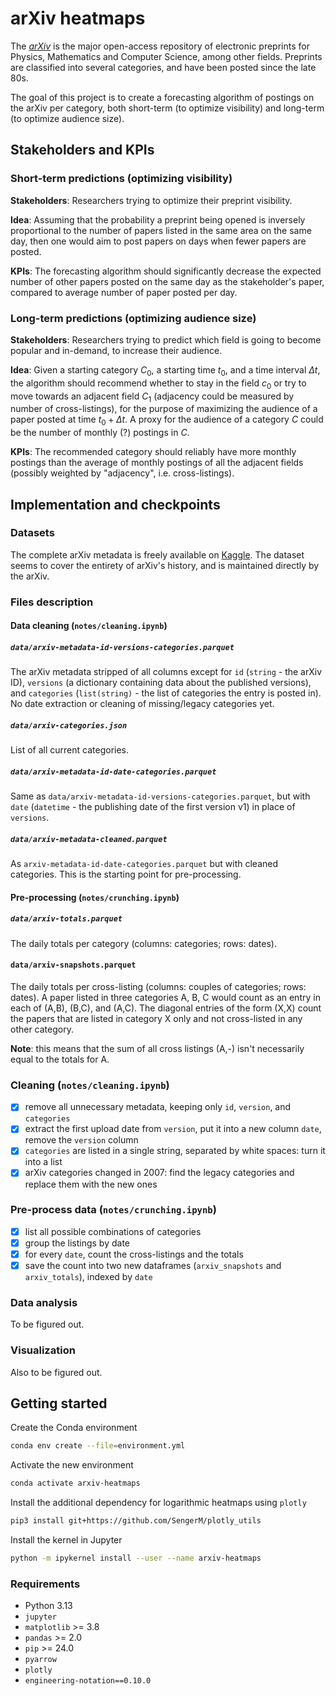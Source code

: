 # arXiv heatmaps

The _[arXiv](https://arxiv.org)_ is the major open-access repository of electronic preprints for Physics, Mathematics and Computer Science, among other fields.  Preprints are classified into several categories, and have been posted since the late 80s.

The goal of this project is to create a forecasting algorithm of postings on the arXiv per category, both short-term (to optimize visibility) and long-term (to optimize audience size).


## Stakeholders and KPIs
### Short-term predictions (optimizing visibility)
**Stakeholders**: Researchers trying to optimize their preprint visibility.

**Idea**: Assuming that the probability a preprint being opened is inversely proportional to the number of papers listed in the same area on the same day, then one would aim to post papers on days when fewer papers are posted.

**KPIs**: The forecasting algorithm should significantly decrease the expected number of other papers posted on the same day as the stakeholder's paper, compared to average number of paper posted per day.


### Long-term predictions (optimizing audience size)
**Stakeholders**: Researchers trying to predict which field is going to become popular and in-demand, to increase their audience.

**Idea**: Given a starting category $C_0$, a starting time $t_0$, and a time interval $\Delta t$, the algorithm should recommend whether to stay in the field $c_0$ or try to move towards an adjacent field $C_1$ (adjacency could be measured by number of cross-listings), for the purpose of maximizing the audience of a paper posted at time $t_0 + \Delta t$.  A proxy for the audience of a category $C$ could be the number of monthly (?) postings in $C$.

**KPIs**: The recommended category should reliably have more monthly postings than the average of monthly postings of all the adjacent fields (possibly weighted by "adjacency", i.e. cross-listings).


## Implementation and checkpoints

### Datasets
The complete arXiv metadata is freely available on [Kaggle](https://www.kaggle.com/datasets/Cornell-University/arxiv/data).  The dataset seems to cover the entirety of arXiv's history, and is maintained directly by the arXiv.

### Files description
#### Data cleaning (`notes/cleaning.ipynb`)
##### `data/arxiv-metadata-id-versions-categories.parquet`
The arXiv metadata stripped of all columns except for `id` (`string` - the arXiv ID), `versions` (a dictionary containing data about the published versions), and `categories` (`list(string)` - the list of categories the entry is posted in).  No date extraction or cleaning of missing/legacy categories yet.

##### `data/arxiv-categories.json`
List of all current categories.

##### `data/arxiv-metadata-id-date-categories.parquet`
Same as `data/arxiv-metadata-id-versions-categories.parquet`, but with `date` (`datetime` - the publishing date of the first version v1) in place of `versions`.

##### `data/arxiv-metadata-cleaned.parquet`
As `arxiv-metadata-id-date-categories.parquet` but with cleaned categories.  This is the starting point for pre-processing.

#### Pre-processing (`notes/crunching.ipynb`)
##### `data/arxiv-totals.parquet`
The daily totals per category (columns: categories; rows: dates).

#### `data/arxiv-snapshots.parquet`
The daily totals per cross-listing (columns: couples of categories; rows: dates).  A paper listed in three categories A, B, C would count as an entry in each of (A,B), (B,C), and (A,C).  The diagonal entries of the form (X,X) count the papers that are listed in category X only and not cross-listed in any other category.

**Note**: this means that the sum of all cross listings (A,-) isn't necessarily equal to the totals for A.

### Cleaning (`notes/cleaning.ipynb`)
- [x] remove all unnecessary metadata, keeping only `id`, `version`, and `categories`
- [x] extract the first upload date from `version`, put it into a new column `date`, remove the `version` column
- [x] `categories` are listed in a single string, separated by white spaces: turn it into a list
- [x] arXiv categories changed in 2007: find the legacy categories and replace them with the new ones

### Pre-process data (`notes/crunching.ipynb`)
- [x] list all possible combinations of categories
- [x] group the listings by date
- [x] for every `date`, count the cross-listings and the totals
- [x] save the count into two new dataframes (`arxiv_snapshots` and `arxiv_totals`), indexed by `date`

### Data analysis
To be figured out.

### Visualization
Also to be figured out.

## Getting started
Create the Conda environment
```sh
conda env create --file=environment.yml
```

Activate the new environment
```sh
conda activate arxiv-heatmaps
```

Install the additional dependency for logarithmic heatmaps using `plotly`
```sh
pip3 install git+https://github.com/SengerM/plotly_utils
```

Install the kernel in Jupyter
```sh
python -m ipykernel install --user --name arxiv-heatmaps
```

### Requirements
- Python 3.13
- `jupyter`
- `matplotlib` >= 3.8
- `pandas` >= 2.0
- `pip` >= 24.0
- `pyarrow` 
- `plotly`
- `engineering-notation==0.10.0`